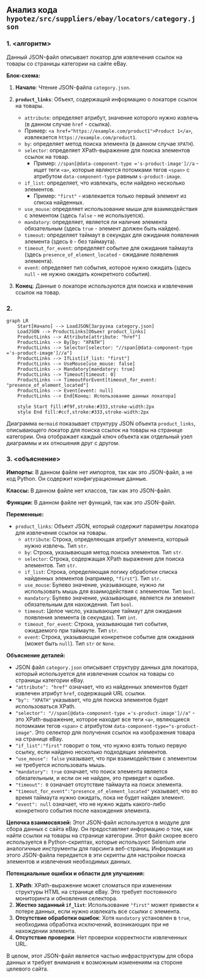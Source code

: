 ## Анализ кода `hypotez/src/suppliers/ebay/locators/category.json`

### 1. <алгоритм>
Данный JSON-файл описывает локатор для извлечения ссылок на товары со страницы категории на сайте eBay.

**Блок-схема:**

1. **Начало**: Чтение JSON-файла `category.json`.

2. **`product_links`**: Объект, содержащий информацию о локаторе ссылок на товары.
   - `attribute`: определяет атрибут, значение которого нужно извлечь (в данном случае `href` - ссылка).
    - Пример: `<a href="https://example.com/product1">Product 1</a>`, извлекается `https://example.com/product1`.
   - `by`: определяет метод поиска элемента (в данном случае `XPATH`).
   - `selector`: определяет XPath-выражение для поиска элементов ссылок на товар.
     - Пример: `//span[@data-component-type ='s-product-image']//a` - ищет теги `<a>`, которые являются потомками тегов `<span>` с атрибутом `data-component-type` равным `s-product-image`.
   - `if_list`: определяет, что извлекать, если найдено несколько элементов.
     - Пример: `"first"` - извлекается только первый элемент из списка найденных.
   - `use_mouse`: определяет использование мыши для взаимодействия с элементом (здесь `false` - не используется).
   - `mandatory`: определяет, является ли наличие элемента обязательным (здесь `true` - элемент должен быть найден).
   - `timeout`: определяет таймаут в секундах для ожидания появления элемента (здесь `0` - без таймаута).
   - `timeout_for_event`: определяет событие для ожидания таймаута (здесь `presence_of_element_located` - ожидание появления элемента).
   - `event`: определяет тип события, которое нужно ожидать (здесь `null` - не нужно ожидать конкретного события).

3. **Конец**:  Данные о локаторе используются для поиска и извлечения ссылок на товар.

### 2. <mermaid>
```mermaid
graph LR
    Start[Начало] --> LoadJSON[Загрузка category.json]
    LoadJSON --> ProductLinks[Объект product_links]
    ProductLinks --> Attribute[attribute: "href"]
    ProductLinks --> By[by: "XPATH"]
    ProductLinks --> Selector[selector: "//span[@data-component-type ='s-product-image']//a"]
    ProductLinks --> IfList[if_list: "first"]
    ProductLinks --> UseMouse[use_mouse: false]
    ProductLinks --> Mandatory[mandatory: true]
    ProductLinks --> Timeout[timeout: 0]
    ProductLinks --> TimeoutForEvent[timeout_for_event: "presence_of_element_located"]
    ProductLinks --> Event[event: null]
    ProductLinks --> End[Конец: Использование данных локатора]

    style Start fill:#f9f,stroke:#333,stroke-width:2px
    style End fill:#ccf,stroke:#333,stroke-width:2px
```
Диаграмма `mermaid` показывает структуру JSON объекта `product_links`, описывающего локатор для поиска ссылок на товары на странице категории. Она отображает каждый ключ объекта как отдельный узел диаграммы и их отношения друг с другом.

### 3. <объяснение>

**Импорты:**
В данном файле нет импортов, так как это JSON-файл, а не код Python. Он содержит конфигурационные данные.

**Классы:**
В данном файле нет классов, так как это JSON-файл.

**Функции:**
В данном файле нет функций, так как это JSON-файл.

**Переменные:**
- `product_links`:  Объект JSON, который содержит параметры локатора для извлечения ссылок на товары.
   - `attribute`: Строка, определяющая атрибут элемента, который нужно извлечь. Тип `str`.
   - `by`: Строка, указывающая метод поиска элементов. Тип `str`.
   - `selector`: Строка, содержащая XPath выражение для поиска элементов. Тип `str`.
   - `if_list`: Строка, определяющая логику обработки списка найденных элементов (например, `"first"`). Тип `str`.
   - `use_mouse`: Булево значение, указывающее, нужно ли использовать мышь для взаимодействия с элементом. Тип `bool`.
   - `mandatory`: Булево значение, указывающее, является ли элемент обязательным для нахождения. Тип `bool`.
   - `timeout`: Целое число, указывающее таймаут для ожидания появления элемента (в секундах). Тип `int`.
   - `timeout_for_event`: Строка, указывающая тип события, ожидаемого при таймауте. Тип `str`.
   - `event`: Строка, указывающая конкретное событие для ожидания (может быть `null`). Тип `str` or `None`.

**Объяснение деталей:**

*   JSON файл `category.json` описывает структуру данных для локатора, который используется для извлечения ссылок на товары со страницы категории eBay.
*   `"attribute": "href"` означает, что из найденных элементов будет извлечен атрибут `href`, содержащий URL ссылки.
*   `"by": "XPATH"` указывает, что для поиска элементов будет использоваться XPath.
*   `"selector": "//span[@data-component-type ='s-product-image']//a"` - это XPath-выражение, которое находит все теги `<a>`, являющиеся потомками тегов `<span>` с атрибутом `data-component-type="s-product-image"`. Это селектор для получения ссылок на изображения товара на странице eBay.
*   `"if_list":"first"` говорит о том, что нужно взять только первую ссылку, если найдено несколько подходящих элементов.
*   `"use_mouse": false` указывает, что при взаимодействии с элементом не требуется использовать мышь.
*   `"mandatory": true` означает, что поиск элемента является обязательным, и если он не найден, это приведет к ошибке.
*   `"timeout": 0` означает отсутствие таймаута на поиск элемента.
*  `"timeout_for_event":"presence_of_element_located"` указывает, что во время таймаута нужно ожидать, пока не будет найден элемент.
*  `"event": null` означает, что не нужно ждать какого-либо конкретного события после нахождения элемента.
   
**Цепочка взаимосвязей:**
Этот JSON-файл используется в модуле для сбора данных с сайта eBay. Он предоставляет информацию о том, как найти ссылки на товары на странице категории. Этот файл скорее всего используется в Python-скриптах, которые используют Selenium или аналогичные инструменты для парсинга веб-страниц. Информация из этого JSON-файла передается в эти скрипты для настройки поиска элементов и извлечения необходимых данных.

**Потенциальные ошибки и области для улучшения:**

1.  **XPath**: XPath-выражение может сломаться при изменении структуры HTML на странице eBay. Это требует постоянного мониторинга и обновления селектора.
2.  **Жестко заданный `if_list`**: Использование `"first"` может привести к потере данных, если нужно извлекать все ссылки с элемента.
3.  **Отсутствие обработки ошибок**: Хотя `mandatory` установлен в `true`, необходима обработка исключений, возникающих при не нахождении элемента.
4.  **Отсутствие проверки**: Нет проверки корректности извлеченных URL.

В целом, этот JSON-файл является частью инфраструктуры для сбора данных и требует внимания к возможным изменениям на стороне целевого сайта.